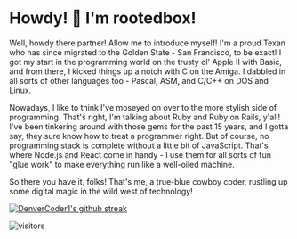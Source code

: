 # Howdy! 🤠 I'm rootedbox!

Well, howdy there partner! Allow me to introduce myself! I'm a proud Texan who has since migrated to the Golden State - San Francisco, to be exact! I got my start in the programming world on the trusty ol' Apple II with Basic, and from there, I kicked things up a notch with C on the Amiga. I dabbled in all sorts of other languages too - Pascal, ASM, and C/C++ on DOS and Linux.

Nowadays, I like to think I've moseyed on over to the more stylish side of programming. That's right, I'm talking about Ruby and Ruby on Rails, y'all! I've been tinkering around with those gems for the past 15 years, and I gotta say, they sure know how to treat a programmer right. But of course, no programming stack is complete without a little bit of JavaScript. That's where Node.js and React come in handy - I use them for all sorts of fun "glue work" to make everything run like a well-oiled machine.

So there you have it, folks! That's me, a true-blue cowboy coder, rustling up some digital magic in the wild west of technology!

[![DenverCoder1's github streak](https://github-readme-streak-stats.herokuapp.com/?user=rootedbox&theme=blue-green)](https://github.com/DenverCoder1/github-readme-streak-stats)

![visitors](https://visitor-badge.glitch.me/badge?page_id=rootedbox.github.profile)
